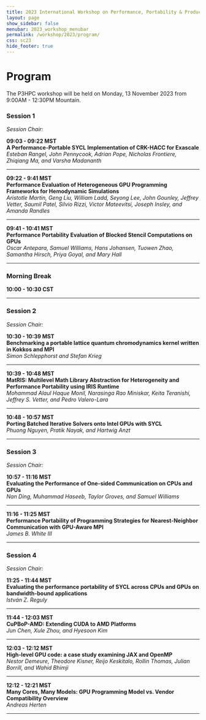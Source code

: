 ```yaml
---
title: 2023 International Workshop on Performance, Portability & Productivity in HPC
layout: page
show_sidebar: false
menubar: 2023_workshop_menubar
permalink: /workshop/2023/program/
css: sc23
hide_footer: true
---
```


# Program

The P3HPC workshop will be held on Monday, 13 November 2023 from 9:00AM - 12:30PM Mountain.

### Session 1
<p>
<i>Session Chair: </i>
</p>

<p>
<b>09:03 - 09:22 MST</b><br />
<b>A Performance-Portable SYCL Implementation of CRK-HACC for Exascale</b><br />
<i>Esteban Rangel, John Pennycook, Adrian Pope, Nicholas Frontiere, Zhiqiang Ma, and Varsha Madananth</i><br />
  
<!--
<div class="buttons">
<a class="button is-primary" href="" disabled>
<span class="icon is-small">
<i class="fas fa-file-alt"></i>
</span>
<span>Paper</span>
</a>
<a class="button is-primary" href="https://sc22.supercomputing.org/?post_type=page&p=3479&id=ws_p3hpc105&sess=sess428">
<span class="icon is-small">
<i class="fas fa-chalkboard-teacher"></i>
</span>
<span>Session</span>
</a>
</div>
-->

</p>


<hr>


<p>
<b>09:22 - 9:41 MST</b><br />
<b>Performance Evaluation of Heterogeneous GPU Programming Frameworks for Hemodynamic Simulations </b><br />
<i>Aristotle Martin, Geng Liu, William Ladd, Seyong Lee, John Gounley, Jeffrey Vetter, Saumil Patel, Silvio Rizzi, Victor Mateevitsi, Joseph Insley, and Amanda Randles</i><br />

<!--
<div class="buttons">
<a class="button is-primary" href="" disabled>
<span class="icon is-small">
<i class="fas fa-file-alt"></i>
</span>
<span>Paper</span>
</a>
<a class="button is-primary" href="https://sc22.supercomputing.org/?post_type=page&p=3479&id=ws_p3hpc126&sess=sess428">
<span class="icon is-small">
<i class="fas fa-chalkboard-teacher"></i>
</span>
<span>Session</span>
</a>
</div>
-->

</p>


<hr>

<p>
<b>09:41 - 10:41 MST</b><br />
<b>Performance Portability Evaluation of Blocked Stencil Computations on GPUs </b><br />
<i>Oscar Antepara, Samuel Williams, Hans Johansen, Tuowen Zhao, Samantha Hirsch, Priya Goyal, and Mary Hall</i><br />

<!--
<div class="buttons">
<a class="button is-primary" href="" disabled>
<span class="icon is-small">
<i class="fas fa-file-alt"></i>
</span>
<span>Paper</span>
</a>
<a class="button is-primary" href="https://sc22.supercomputing.org/?post_type=page&p=3479&id=ws_p3hpc126&sess=sess428">
<span class="icon is-small">
<i class="fas fa-chalkboard-teacher"></i>
</span>
<span>Session</span>
</a>
</div>
-->

</p>


<hr>


### Morning Break

**10:00 - 10:30 CST**

<hr>

### Session 2
<p>
<i>Session Chair: </i>
</p>

<p>
<b>10:30 - 10:39 MST</b><br />
<b>Benchmarking a portable lattice quantum chromodynamics kernel written in Kokkos and MPI </b><br />
<i>Simon Schlepphorst and Stefan Krieg</i><br />

<!--
<div class="buttons">
<a class="button is-primary" href="" disabled>
<span class="icon is-small">
<i class="fas fa-file-alt"></i>
</span>
<span>Paper</span>
</a>
<a class="button is-primary" href="https://sc22.supercomputing.org/?post_type=page&p=3479&id=ws_p3hpc121&sess=sess428">
<span class="icon is-small">
<i class="fas fa-chalkboard-teacher"></i>
</span>
<span>Session</span>
</a>
</div>
-->

</p>


<hr>


<p>
<b>10:39 - 10:48 MST</b><br />
<b>MatRIS: Multilevel Math Library Abstraction for Heterogeneity and Performance Portability using IRIS Runtime </b><br />
<i>Mohammad Alaul Haque Monil, Narasinga Rao Miniskar, Keita Teranishi, Jeffrey S. Vetter, and Pedro Valero-Lara</i><br />

<!--
<div class="buttons">
<a class="button is-primary" href="" disabled>
<span class="icon is-small">
<i class="fas fa-file-alt"></i>
</span>
<span>Paper</span>
</a>
<a class="button is-primary" href="https://sc22.supercomputing.org/?post_type=page&p=3479&id=ws_p3hpc116&sess=sess428">
<span class="icon is-small">
<i class="fas fa-chalkboard-teacher"></i>
</span>
<span>Session</span>
</a>
</div>
-->

</p>


<hr>


<p>
<b>10:48 - 10:57 MST</b><br />
<b>Porting Batched Iterative Solvers onto Intel GPUs with SYCL </b><br />
<i>Phuong Nguyen, Pratik Nayak, and Hartwig Anzt</i><br />

<!--
<div class="buttons">
<a class="button is-primary" href="" disabled>
<span class="icon is-small">
<i class="fas fa-file-alt"></i>
</span>
<span>Paper</span>
</a>
<a class="button is-primary" href="https://sc22.supercomputing.org/?post_type=page&p=3479&id=ws_p3hpc113&sess=sess428">
<span class="icon is-small">
<i class="fas fa-chalkboard-teacher"></i>
</span>
<span>Session</span>
</a>
</div>
-->

</p>


<hr>


### Session 3
<p>
<i>Session Chair: </i>
</p>

<p>
<b>10:57 - 11:16 MST</b><br />
<b>Evaluating the Performance of One-sided Communication on CPUs and GPUs </b><br />
<i>Nan Ding, Muhammad Haseeb, Taylor Groves, and Samuel Williams</i><br />

<!--
<div class="buttons">
<a class="button is-primary" href="" disabled>
<span class="icon is-small">
<i class="fas fa-file-alt"></i>
</span>
<span>Paper</span>
</a>
<a class="button is-primary" href="https://sc22.supercomputing.org/?post_type=page&p=3479&id=ws_p3hpc111&sess=sess428">
<span class="icon is-small">
<i class="fas fa-chalkboard-teacher"></i>
</span>
<span>Session</span>
</a>
</div>
-->

</p>


<hr>


<p>
<b>11:16 - 11:25 MST</b><br />
<b>Performance Portability of Programming Strategies for Nearest-Neighbor Communication with GPU-Aware MPI </b><br />
<i>James B. White III</i><br />

<!--
<div class="buttons">
<a class="button is-primary" href="" disabled>
<span class="icon is-small">
<i class="fas fa-file-alt"></i>
</span>
<span>Paper</span>
</a>
<a class="button is-primary" href="https://sc22.supercomputing.org/?post_type=page&p=3479&id=ws_p3hpc122&sess=sess428">
<span class="icon is-small">
<i class="fas fa-chalkboard-teacher"></i>
</span>
<span>Session</span>
</a>
</div>
-->

</p>


<hr>

### Session 4
<p>
<i>Session Chair: </i>
</p>

<p>
<b>11:25 - 11:44 MST</b><br />
<b>Evaluating the performance portability of SYCL across CPUs and GPUs on bandwidth-bound applications </b><br />
<i>István Z. Reguly</i><br />

<!--
<div class="buttons">
<a class="button is-primary" href="" disabled>
<span class="icon is-small">
<i class="fas fa-file-alt"></i>
</span>
<span>Paper</span>
</a>
<a class="button is-primary" href="https://sc22.supercomputing.org/?post_type=page&p=3479&id=ws_p3hpc114&sess=sess428">
<span class="icon is-small">
<i class="fas fa-chalkboard-teacher"></i>
</span>
<span>Session</span>
</a>
</div>
-->

</p>


<hr>


<p>
<b>11:44 - 12:03 MST</b><br />
<b>CuPBoP-AMD: Extending CUDA to AMD Platforms </b><br />
<i>Jun Chen, Xule Zhou, and Hyesoon Kim</i><br />

<!--
<div class="buttons">
<a class="button is-primary" href="" disabled>
<span class="icon is-small">
<i class="fas fa-file-alt"></i>
</span>
<span>Paper</span>
</a>
<a class="button is-primary" href="https://sc22.supercomputing.org/?post_type=page&p=3479&id=ws_p3hpc106&sess=sess428">
<span class="icon is-small">
<i class="fas fa-chalkboard-teacher"></i>
</span>
<span>Session</span>
</a>
</div>
-->

</p>


<hr>

<p>
<b>12:03 - 12:12 MST</b><br />
<b>High-level GPU code: a case study examining JAX and OpenMP  </b><br />
<i>Nestor Demeure, Theodore Kisner, Reijo Keskitalo, Rollin Thomas, Julian Borrill, and Wahid Bhimji</i><br />

<!--
<div class="buttons">
<a class="button is-primary" href="" disabled>
<span class="icon is-small">
<i class="fas fa-file-alt"></i>
</span>
<span>Paper</span>
</a>
<a class="button is-primary" href="https://sc22.supercomputing.org/?post_type=page&p=3479&id=ws_p3hpc106&sess=sess428">
<span class="icon is-small">
<i class="fas fa-chalkboard-teacher"></i>
</span>
<span>Session</span>
</a>
</div>
-->

</p>



<hr>

<p>
<b>12:12 - 12:21 MST</b><br />
<b>Many Cores, Many Models: GPU Programming Model vs. Vendor Compatibility Overview  </b><br />
<i>Andreas Herten</i><br />

<!--
<div class="buttons">
<a class="button is-primary" href="" disabled>
<span class="icon is-small">
<i class="fas fa-file-alt"></i>
</span>
<span>Paper</span>
</a>
<a class="button is-primary" href="https://sc22.supercomputing.org/?post_type=page&p=3479&id=ws_p3hpc106&sess=sess428">
<span class="icon is-small">
<i class="fas fa-chalkboard-teacher"></i>
</span>
<span>Session</span>
</a>
</div>
-->

</p>



<hr>
